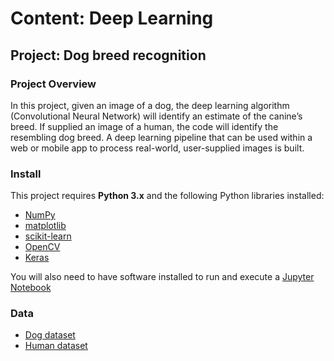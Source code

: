 # Content: Deep Learning
## Project: Dog breed recognition

### Project Overview

In this project, given an image of a dog, the deep learning algorithm (Convolutional Neural Network) will identify an estimate of the canine’s breed. If supplied an image of a human, the code will identify the resembling dog breed. A deep learning pipeline that can be used within a web or mobile app to process real-world, user-supplied images is built.

### Install

This project requires **Python 3.x** and the following Python libraries installed:

- [NumPy](http://www.numpy.org/)
- [matplotlib](http://matplotlib.org/)
- [scikit-learn](https://pypi.org/project/scikit-learn/0.16.1/)
- [OpenCV](https://pypi.org/project/opencv-python/)
- [Keras](https://keras.io/#installation)

You will also need to have software installed to run and execute a [Jupyter Notebook](http://ipython.org/notebook.html)

### Data

- [Dog dataset](https://s3-us-west-1.amazonaws.com/udacity-aind/dog-project/dogImages.zip)
- [Human dataset](https://s3-us-west-1.amazonaws.com/udacity-aind/dog-project/lfw.zip)
